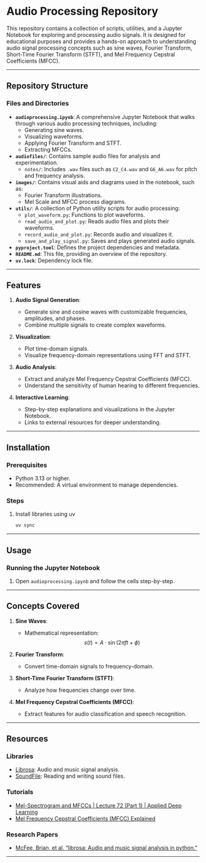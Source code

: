 # Audio Processing Repository

This repository contains a collection of scripts, utilities, and a Jupyter Notebook for exploring and processing audio signals. It is designed for educational purposes and provides a hands-on approach to understanding audio signal processing concepts such as sine waves, Fourier Transform, Short-Time Fourier Transform (STFT), and Mel Frequency Cepstral Coefficients (MFCC).

---

## Repository Structure

### Files and Directories

- **`audioprocessing.ipynb`**: A comprehensive Jupyter Notebook that walks through various audio processing techniques, including:
  - Generating sine waves.
  - Visualizing waveforms.
  - Applying Fourier Transform and STFT.
  - Extracting MFCCs.
- **`audiofiles/`**: Contains sample audio files for analysis and experimentation.
  - `notes/`: Includes `.wav` files such as `C2_C4.wav` and `G6_A6.wav` for pitch and frequency analysis.
- **`images/`**: Contains visual aids and diagrams used in the notebook, such as:
  - Fourier Transform illustrations.
  - Mel Scale and MFCC process diagrams.
- **`utils/`**: A collection of Python utility scripts for audio processing:
  - `plot_waveform.py`: Functions to plot waveforms.
  - `read_audio_and_plot.py`: Reads audio files and plots their waveforms.
  - `record_audio_and_plot.py`: Records audio and visualizes it.
  - `save_and_play_signal.py`: Saves and plays generated audio signals.
- **`pyproject.toml`**: Defines the project dependencies and metadata.
- **`README.md`**: This file, providing an overview of the repository.
- **`uv.lock`**: Dependency lock file.

---

## Features

1. **Audio Signal Generation**:
   - Generate sine and cosine waves with customizable frequencies, amplitudes, and phases.
   - Combine multiple signals to create complex waveforms.

2. **Visualization**:
   - Plot time-domain signals.
   - Visualize frequency-domain representations using FFT and STFT.

3. **Audio Analysis**:
   - Extract and analyze Mel Frequency Cepstral Coefficients (MFCC).
   - Understand the sensitivity of human hearing to different frequencies.

4. **Interactive Learning**:
   - Step-by-step explanations and visualizations in the Jupyter Notebook.
   - Links to external resources for deeper understanding.

---

## Installation

### Prerequisites

- Python 3.13 or higher.
- Recommended: A virtual environment to manage dependencies.

### Steps

1. Install libraries using uv

    ```bash
    uv sync
    ```

---

## Usage

### Running the Jupyter Notebook

1. Open `audioprocessing.ipynb` and follow the cells step-by-step.

---

## Concepts Covered

1. **Sine Waves**:
   - Mathematical representation:
    $$
    s(t) = A \cdot \sin(2\pi f t + \phi)
    $$

1. **Fourier Transform**:
   - Convert time-domain signals to frequency-domain.

2. **Short-Time Fourier Transform (STFT)**:
   - Analyze how frequencies change over time.

3. **Mel Frequency Cepstral Coefficients (MFCC)**:
   - Extract features for audio classification and speech recognition.

---

## Resources

### Libraries

- [Librosa](https://librosa.org/): Audio and music signal analysis.
- [SoundFile](https://pypi.org/project/soundfile/): Reading and writing sound files.

### Tutorials

- [Mel-Spectrogram and MFCCs | Lecture 72 (Part 1) | Applied Deep Learning](https://youtu.be/hF72sY70_IQ?si=u7XEST_Js1mL13a4)
- [Mel Frequency Cepstral Coefficients (MFCC) Explained](https://youtu.be/SJo7vPgRlBQ?si=KjGdRm-52k98_AWt)

### Research Papers

- [McFee, Brian, et al. “librosa: Audio and music signal analysis in python.”](https://brianmcfee.net/papers/scipy2015_librosa.pdf)

---

